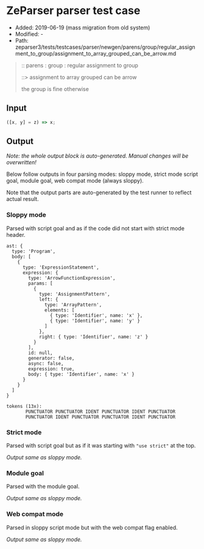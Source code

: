 # ZeParser parser test case

- Added: 2019-06-19 (mass migration from old system)
- Modified: -
- Path: zeparser3/tests/testcases/parser/newgen/parens/group/regular_assignment_to_group/assignment_to_array_grouped_can_be_arrow.md

> :: parens : group : regular assignment to group
>
> ::> assignment to array grouped can be arrow
>
> the group is fine otherwise

## Input

`````js
([x, y] = z) => x;
`````

## Output

_Note: the whole output block is auto-generated. Manual changes will be overwritten!_

Below follow outputs in four parsing modes: sloppy mode, strict mode script goal, module goal, web compat mode (always sloppy).

Note that the output parts are auto-generated by the test runner to reflect actual result.

### Sloppy mode

Parsed with script goal and as if the code did not start with strict mode header.

`````
ast: {
  type: 'Program',
  body: [
    {
      type: 'ExpressionStatement',
      expression: {
        type: 'ArrowFunctionExpression',
        params: [
          {
            type: 'AssignmentPattern',
            left: {
              type: 'ArrayPattern',
              elements: [
                { type: 'Identifier', name: 'x' },
                { type: 'Identifier', name: 'y' }
              ]
            },
            right: { type: 'Identifier', name: 'z' }
          }
        ],
        id: null,
        generator: false,
        async: false,
        expression: true,
        body: { type: 'Identifier', name: 'x' }
      }
    }
  ]
}

tokens (13x):
       PUNCTUATOR PUNCTUATOR IDENT PUNCTUATOR IDENT PUNCTUATOR
       PUNCTUATOR IDENT PUNCTUATOR PUNCTUATOR IDENT PUNCTUATOR
`````

### Strict mode

Parsed with script goal but as if it was starting with `"use strict"` at the top.

_Output same as sloppy mode._

### Module goal

Parsed with the module goal.

_Output same as sloppy mode._

### Web compat mode

Parsed in sloppy script mode but with the web compat flag enabled.

_Output same as sloppy mode._
